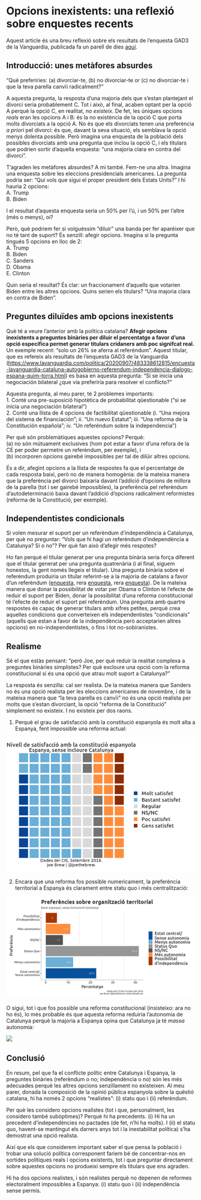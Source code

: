 Opcions inexistents: una reflexió sobre enquestes recents
================

Aquest article és una breu reflexió sobre els resultats de l’enquesta
GAD3 de la Vanguardia, publicada fa un parell de dies
[aquí](https://www.lavanguardia.com/politica/20200907/483338612815/encuesta-lavanguardia-cataluna-autogobierno-referendum-independencia-dialogo-espana-quim-torra.html).

## Introducció: unes metàfores absurdes

“Què preferiries: (a) divorciar-te, (b) no divorciar-te or (c) no
divorciar-te i que la teva parella canvïi radicalment?”

A aquesta pregunta, la resposta d’una majoria dels que s’estan
plantejant el divorci seria probablement C. Tot i això, al final, acaben
optant per la opció A perquè la opció C, en realitat, *no existeix*. De
fet, les úniques opcions *reals* eran les opcions A i B: és la no
existència de la opció C que porta molts divorciats a la opció A. No és
que els divorciats tenen una preferència *a priori* pel divorci: és que,
davant la seva situació, els semblava la opció menys dolenta possible.
Però imagina una enquesta de la població dels possibles divorciats amb
una pregunta que inclou la opció C, i els titulars que podrien sortir
d’aquella enquesta: “una majoria clara en contra del divorci”.

T’agraden les metàfores absurdes? A mi també. Fem-ne una altra. Imagina
una enquesta sobre les eleccions presidencials americanes. La pregunta
podria ser: “Qui vols que sigui el proper president dels Estats Units?”
I hi hauria 2 opcions:  
A. Trump  
B. Biden

I el resultat d’aquesta enquesta seria un 50% per l’ú, i un 50% per
l’altre (més o menys), oi?

Però, què podriem fer si volguéssim “diluir” una banda per fer aparéixer
que no té tant de suport? És senzill: afegir opcions. Imagina si la
pregunta tingués 5 opcions en lloc de 2:  
A. Trump  
B. Biden  
C. Sanders  
D. Obama  
E. Clinton

Quin seria el resultat? És clar: un fraccionament d’aquells que votarien
Biden entre les altres opcions. Quins serien els titulars? “Una majoria
clara en contra de Biden”.

## Preguntes diluïdes amb opcions inexistents

Què té a veure l’anterior amb la política catalana? **Afegir opcions
inexistents a preguntes binàries per diluir el percentatge a favor d’una
opció específica permet generar titulars cridaners amb poc signifcat
real.** Un exemple recent: “solo un 26% se aferra al referéndum”. Aquest
titular, que es refereix als resultats de l’enquesta GAD3 de la
Vanguardia
(<https://www.lavanguardia.com/politica/20200907/483338612815/encuesta-lavanguardia-cataluna-autogobierno-referendum-independencia-dialogo-espana-quim-torra.html>)
es basa en aquesta pregunta: “Si se inicia una negociación bilateral
¿que vía preferiría para resolver el conflicto?”

Aquesta pregunta, al meu parer, té 2 problemes importants:  
1\. Conté una pre-suposició hipotètica de probabilitat qüestionable (“si
se inicia una negociación bilateral”)  
2\. Conté una llista de 4 opcions de factibilitat qüestionable (i. “Una
mejora del sistema de financiación”; ii. “Un nuevo Estatut”; iii. “Una
reforma de la Constitución española”; iv. “Un referéndum sobre la
independencia”)

Per què són problemàtiques aquestes opcions? Perquè:  
(a) no són mútuament exclusives (hom pot estar a favor d’una refora de
la CE per poder permetre un referèndum, per exemple), i  
(b) incorporen opcions gairebé impossibles per tal de dilüir altres
opcions.

És a dir, afegint opcions a la llista de respostes fa que el percentatge
de cada resposta baixi, però no de manera homogènia: de la mateixa
manera que la preferència pel divorci baixaria davant l’addició
d’opcions de millora de la parella (tot i ser gairebé impossibles), la
preferència pel referèndum d’autodeterminació baixa davant l’addició
d’opcions radicalment reformistes (reforma de la Constitució, per
exemple).

## Independentistes condicionals

Si volen mesurar el suport per un referèndum d’independència a
Catalunya, per què no preguntar: “Vols que hi hagi un referèndum
d’independència a Catalunya? Sí o no”? Per què fan això d’afegir més
respotes?

Ho fan perquè el titular generat per una pregunta binària seria força
diferent que el titular generat per una pregunta quatrenària (i al
final, siguem honestos, la gent només llegeix el titular). Una pregunta
binària sobre el referèndum produiria un titular referint-se a la
majoria de catalans a favor d’un referèndum
([enquesta](https://www.publico.es/politica/encuesta-catalunya-82-catalanes-creen-solucion-referendum-independencia-pactado.html),
rera
[enquesta](https://www.lavanguardia.com/politica/20190925/47633667382/barometro-encuesta-ceo-referendum-jucio-presos-cataluna.html),
rera
[enquesta](https://www.ccma.cat/324/7-de-cada-10-catalans-voldrien-un-referendum-mentre-que-a-espanya-3-de-cada-10/noticia/2964974/)).
De la mateixa manera que donar la possibilitat de votar per Obama o
Clinton té l’efecte de reduir el suport per Biden, donar la possibilitat
d’una reforma constitucional té l’efecte de reduir el suport pel
referèndum. Una pregunta amb quartre respostes és capaç de generar
titulars amb xifres petites, perquè crea aquelles condicions que
converteixen els independentistes “condicionals” (aquells que estan a
favor de la independència però acceptarien altres opcions) en
no-independentistes, o fins i tot no-sobiranistes.

## Realisme

Sé el que estàs pensant: “però Joe, per què reduir la realitat complexa
a preguntes binàries simplistes? Per què excloure una opció com la
reforma constitucional si és una opció que atrau molt suport a
Catalunya?”

La resposta és senzilla: cal ser realista. De la mateixa manera que
Sanders no és una opció realista per les eleccions americanes de
novembre, i de la mateixa manera que “la teva parella es canvïi” no és
una opció realista per molts que s’estan divorciant, la opció “reforma
de la Constitució” simplement no existeix. I no existeix per dos raons.
1. Perquè el grau de satisfacció amb la constitució espanyola és molt
alta a Espanya, fent impossible una reforma actual:

![](img/a.png)

2.  Encara que una reforma fos possible numericament, la preferència
    territorial a Espanya és clarament entre statu quo i més
    centralització:

![](img/b.png)

O sigui, tot i que fos possible una reforma constitucional (insisteixo:
ara no ho és), lo més probable és que aquesta reforma reduiria
l’autonomia de Catalunya perquè la majoria a Espanya opina que
Catalunya ja té *massa*
autonomia:

![](https://imatges.vilaweb.cat/nacional/wp-content/uploads/2020/02/JOE-BREW-GRAFIC-4-07172048.png)

## Conclusió

En resum, pel que fa el conflicte polític entre Catalunya i Espanya, la
preguntes binàries (referèndum o no; independència o no) són les més
adecuades perquè les altres opcions senzillament no existeixen. Al meu
parer, donada la composició de la opinió pública espanyola sobre la
quëstió catalana, hi ha només 2 opcions “realistes”: (i) statu quo i
(ii) referèndum.

Per què les considero opcions realistes (tot i que, personalment, les
considero també subòptimes)? Perquè hi ha precedents. (i) Hi ha un
precedent d’independències no pactades (de fet, n’hi ha molts). I (ii)
el statu quo, havent-se mantingut els darrers anys tot i la
inestabilitat política) s’ha demostrat una opció realista.

Així que els que considerem important saber el que pensa la població i
trobar una solució política corresponent fariem bé de concentrar-nos en
sortides polítiques reals i opcions existents, tot i que preguntar
directament sobre aquestes opcions no produeixi sempre els titulars que
ens agraden.

Hi ha dos opcions realistes, i són realistes perquè no depenen de
reformes electoralment impossibles a Espanya: (i) statu quo i (ii)
independència sense permís.

